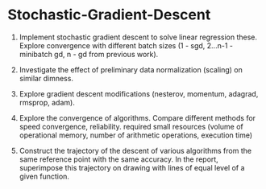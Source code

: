 # Stochastic-Gradient-Descent

1. Implement stochastic gradient descent to solve linear regression these. Explore convergence with different batch sizes (1 - sgd, 2...n-1 - minibatch gd, n - gd from previous work).

2. Investigate the effect of preliminary data normalization (scaling) on similar dimness.

3. Explore gradient descent modifications (nesterov, momentum, adagrad, rmsprop, adam).

4. Explore the convergence of algorithms. Compare different methods for speed convergence, reliability. required small resources (volume of operational memory, number of arithmetic operations, execution time)

5. Construct the trajectory of the descent of various algorithms from the same reference point with the same accuracy. In the report, superimpose this trajectory on drawing with lines of equal level of a given function.
